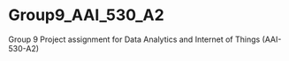 # Group9_AAI_530_A2
Group 9 Project assignment for Data Analytics and Internet of Things (AAI-530-A2)

